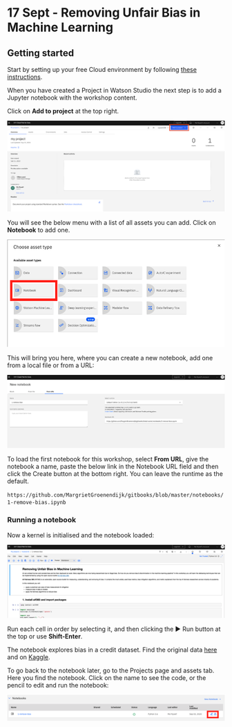 # 17 Sept - Removing Unfair Bias in Machine Learning

## Getting started

Start by setting up your free Cloud environment by following [these instructions](https://margriet-groenendijk.gitbook.io/odsc-2020/untitled).

When you have created a Project in Watson Studio the next step is to add a Jupyter notebook with the workshop content.

Click on **Add to project** at the top right.

![](.gitbook/assets/screenshot-2020-09-15-at-08.55.10.png)

 You will see the below menu with a list of all assets you can add. Click on **Notebook** to add one.

![](.gitbook/assets/screenshot-2020-09-03-at-10.56.21.png)

 This will bring you here, where you can create a new notebook, add one from a local file or from a URL:

![](.gitbook/assets/screenshot-2020-09-03-at-11.22.15.png)

To load the first notebook for this workshop, select **From URL**, give the notebook a name, paste the below link in the Notebook URL field and then click the Create button at the bottom right. You can leave the runtime as the default. 

`https://github.com/MargrietGroenendijk/gitbooks/blob/master/notebooks/1-remove-bias.ipynb`

### Running a notebook

Now a kernel is initialised and the notebook loaded:

![](.gitbook/assets/screenshot-2020-09-03-at-11.28.05.png)

Run each cell in order by selecting it, and then clicking the ▶︎ Run button at the top or use **Shift-Enter**. 

The notebook explores bias in a credit dataset. Find the original data [here](https://archive.ics.uci.edu/ml/datasets/Statlog+%28German+Credit+Data%29) and on [Kaggle](https://www.kaggle.com/uciml/german-credit). 

To go back to the notebook later, go to the Projects page and assets tab. Here you find the notebook. Click on the name to see the code, or the pencil to edit and run the notebook:

![](.gitbook/assets/screenshot-2020-09-03-at-12.00.01.png)

